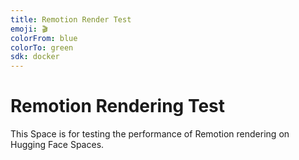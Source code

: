 ```yaml
---
title: Remotion Render Test
emoji: 🎬
colorFrom: blue
colorTo: green
sdk: docker
---
```


# Remotion Rendering Test

This Space is for testing the performance of Remotion rendering on Hugging Face Spaces.